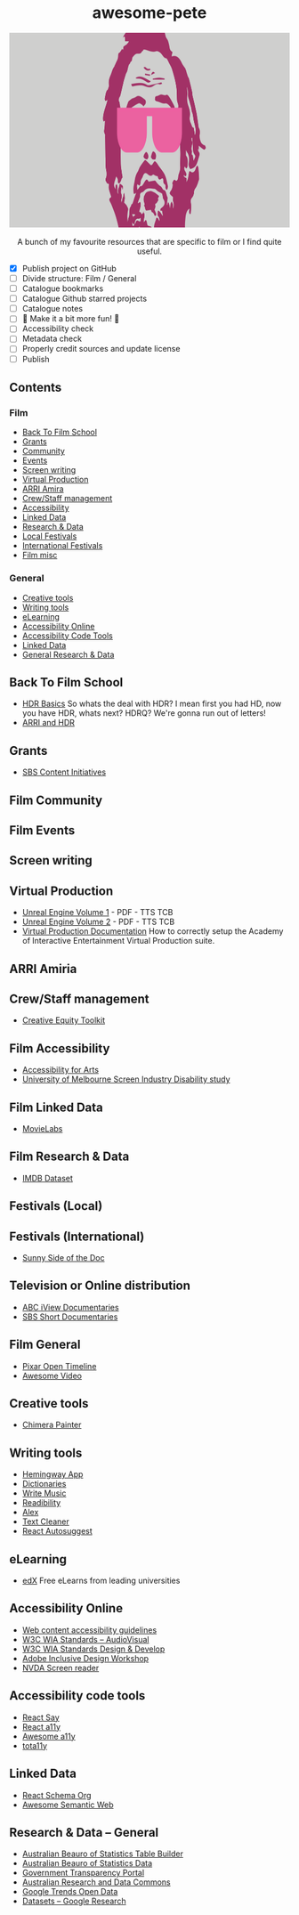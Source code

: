 <div align="center">
<h1>awesome-pete</h1>
<img width="800" height="350" src="/hi.svg" alt="Hi"/>
<p>A bunch of my favourite resources that are specific to film or I find quite useful.</p>
</div>

- [x] Publish project on GitHub
- [ ] Divide structure: Film / General
- [ ] Catalogue bookmarks
- [ ] Catalogue Github starred projects
- [ ] Catalogue notes
- [ ] 🌈 Make it a bit more fun! 🌈
- [ ] Accessibility check
- [ ] Metadata check
- [ ] Properly credit sources and update license
- [ ] Publish

## Contents
### Film
- [Back To Film School](#back-to-film-school)
- [Grants](#grants)
- [Community](#film-community)
- [Events](#film-events)
- [Screen writing](#screen-writing)
- [Virtual Production](#virtual-production)
- [ARRI Amira](#arri-amira)
- [Crew/Staff management](#crew/staff-management)
- [Accessibility](#film-accessibility)
- [Linked Data](#film-linked-data)
- [Research & Data](#film-research-&-data)
- [Local Festivals](#local-festivals)
- [International Festivals](#local-festivals)
- [Film misc](#film-general)
### General
- [Creative tools](#creative-tools)
- [Writing tools](#writing-tools)
- [eLearning](#eLearning)
- [Accessibility Online](#accessibility-online)
- [Accessibility Code Tools](#accessibility-code-tools)
- [Linked Data](#linked-data)
- [General Research & Data](#General-research-&-Data)

## Back To Film School

- [HDR Basics](https://www.arri.com/en/learn-help/learn-help-camera-system/camera-workflow/image-science/hdr-faq) So whats the deal with HDR? I mean first you had HD, now you have HDR, whats next? HDRQ? We're gonna run out of letters!
- [ARRI and HDR](https://www.arri.com/en/learn-help/learn-help-camera-system/camera-workflow/image-science/hdr-faq)

## Grants
- [SBS Content Initiatives](https://www.sbs.com.au/aboutus/content-initiatives)

## Film Community

## Film Events

## Screen writing

## Virtual Production

- [Unreal Engine Volume 1](https://www.unrealengine.com/en-US/vpfieldguide) - PDF - TTS TCB
- [Unreal Engine Volume 2](https://www.unrealengine.com/en-US/vpfieldguide) - PDF - TTS TCB
- [Virtual Production Documentation](https://github.com/petehow/vpdocs) How to correctly setup the Academy of Interactive Entertainment Virtual Production suite.

## ARRI Amiria

## Crew/Staff management

- [Creative Equity Toolkit](https://creativeequitytoolkit.org/)

## Film Accessibility

- [Accessibility for Arts](https://www.artshub.com.au/news/career-advice/accessibility-for-your-arts-project-artists-essentials-toolkit-9-2501288/)
- [University of Melbourne Screen Industry Disability study](https://disability.unimelb.edu.au/home/projects/community-based-research-scheme/disability-justice-lens)

## Film Linked Data

- [MovieLabs](https://github.com/MovieLabs)

## Film Research & Data

- [IMDB Dataset](https://datasets.imdbws.com/)

## Festivals (Local)

## Festivals (International)
- [Sunny Side of the Doc](https://www.sunnysideofthedoc.com/home.htm)

## Television or Online distribution
- [ABC iView Documentaries](https://iview.abc.net.au/category/docs)
- [SBS Short Documentaries](https://www.sbs.com.au/news/the-feed/topic/short-docs)

## Film General

- [Pixar Open Timeline](https://github.com/PixarAnimationStudios/OpenTimelineIO)
- [Awesome Video](https://github.com/krzemienski/awesome-video)

## Creative tools

- [Chimera Painter](https://storage.googleapis.com/chimera-painter/index.html)

## Writing tools

- [Hemingway App](https://hemingwayapp.com/)
- [Dictionaries](https://github.com/wooorm/dictionaries)
- [Write Music](https://wooorm.com/write-music/)
- [Readibility](https://wooorm.com/readability/)
- [Alex](https://github.com/get-alex/alex)
- [Text Cleaner](https://github.com/textcleaner/textcleaner.github.io)
- [React Autosuggest](https://github.com/moroshko/react-autosuggest)

## eLearning

- [edX]() Free eLearns from leading universities

## Accessibility Online

- [Web content accessibility guidelines](https://github.com/w3c/wcag)
- [W3C WIA Standards – AudioVisual](https://www.w3.org/WAI/media/av/)
- [W3C WIA Standards Design & Develop](https://www.w3.org/WAI/design-develop/)
- [Adobe Inclusive Design Workshop](https://github.com/adobe-inclusive-design/id-workshop)
- [NVDA Screen reader](https://github.com/nvaccess/nvda)

## Accessibility code tools

- [React Say](https://github.com/compulim/react-say)
- [React a11y](https://github.com/reactjs/react-a11y)
- [Awesome a11y](https://github.com/brunopulis/awesome-a11y)
- [tota11y](https://github.com/Khan/tota11y)

## Linked Data

- [React Schema Org](https://github.com/google/react-schemaorg)
- [Awesome Semantic Web](https://github.com/semantalytics/awesome-semantic-web)

## Research & Data – General

- [Australian Beauro of Statistics Table Builder](https://tablebuilder.abs.gov.au/webapi/jsf/login.xhtml)
- [Australian Beauro of Statistics Data](https://explore.data.abs.gov.au/)
- [Government Transparency Portal](https://www.transparency.gov.au/publications)
- [Australian Research and Data Commons](https://documentation.ardc.edu.au/display/DOC)
- [Google Trends Open Data](https://github.com/googletrends/data)
- [Datasets – Google Research](https://research.google/tools/datasets/)
